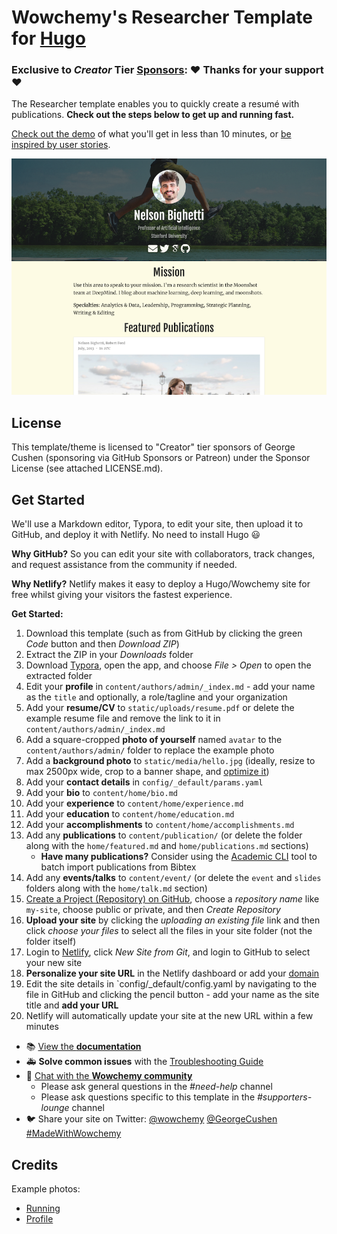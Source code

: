 # Wowchemy's Researcher Template for [Hugo](https://github.com/gohugoio/hugo)

### Exclusive to *Creator* Tier [Sponsors](https://wowchemy.com/sponsors/): ❤️ Thanks for your support ❤️

The Researcher template enables you to quickly create a resumé with publications. **Check out the steps below to get up and running fast.**

[Check out the demo](https://hugo-researcher.netlify.app/) of what you'll get in less than 10 minutes, or [be inspired by user stories](https://wowchemy.com/user-stories/).

[![Screenshot](./preview.png)](https://wowchemy.com/templates/)

## License 

This template/theme is licensed to "Creator" tier sponsors of George Cushen (sponsoring via GitHub Sponsors or Patreon) under the Sponsor License (see attached LICENSE.md).

## Get Started

We'll use a Markdown editor, Typora, to edit your site, then upload it to GitHub, and deploy it with Netlify. No need to install Hugo 😃

**Why GitHub?** So you can edit your site with collaborators, track changes, and request assistance from the community if needed.

**Why Netlify?** Netlify makes it easy to deploy a Hugo/Wowchemy site for free whilst giving your visitors the fastest experience.

**Get Started:**

1. Download this template (such as from GitHub by clicking the green _Code_ button and then _Download ZIP_)
1. Extract the ZIP in your _Downloads_ folder
1. Download [Typora](https://typora.io/), open the app, and choose _File > Open_ to open the extracted folder
1. Edit your **profile** in `content/authors/admin/_index.md` - add your name as the `title` and optionally, a role/tagline and your organization
1. Add your **resume/CV** to `static/uploads/resume.pdf` or delete the example resume file and remove the link to it in `content/authors/admin/_index.md`
1. Add a square-cropped **photo of yourself** named `avatar` to the `content/authors/admin/` folder to replace the example photo
1. Add a **background photo** to `static/media/hello.jpg` (ideally, resize to max 2500px wide, crop to a banner shape, and [optimize it](https://tinypng.com/))
1. Add your **contact details** in `config/_default/params.yaml`
1. Add your **bio** to `content/home/bio.md`
1. Add your **experience** to `content/home/experience.md`
1. Add your **education** to `content/home/education.md`
1. Add your **accomplishments** to `content/home/accomplishments.md`
1. Add any **publications** to `content/publication/` (or delete the folder along with the `home/featured.md` and `home/publications.md` sections)
   - **Have many publications?** Consider using the [Academic CLI](https://github.com/wowchemy/hugo-academic-cli) tool to batch import publications from Bibtex
1. Add any **events/talks** to `content/event/` (or delete the `event` and `slides` folders along with the `home/talk.md` section)
1. [Create a Project (Repository) on GitHub](https://github.com/new), choose a _repository name_ like `my-site`, choose public or private, and then _Create Repository_
1. **Upload your site** by clicking the _uploading an existing file_ link and then click _choose your files_ to select all the files in your site folder (not the folder itself)
1. Login to [Netlify](https://app.netlify.com/), click _New Site from Git_, and login to GitHub to select your new site
1. **Personalize your site URL** in the Netlify dashboard or add your [domain](https://wowchemy.com/docs/guide/domain/)
1. Edit the site details in `config/_default/config.yaml by navigating to the file in GitHub and clicking the pencil button - add your name as the site title and **add your URL**
1. Netlify will automatically update your site at the new URL within a few minutes


- 📚 [View the **documentation**](https://wowchemy.com/docs/)
- 🚑 **Solve common issues** with the [Troubleshooting Guide](https://wowchemy.com/docs/guide/troubleshooting/)
- 💬 [Chat with the **Wowchemy community**](https://discord.gg/z8wNYzb)
  - Please ask general questions in the _#need-help_ channel
  - Please ask questions specific to this template in the _#supporters-lounge_ channel
- 🐦 Share your site on Twitter: [@wowchemy](https://twitter.com/wowchemy) [@GeorgeCushen](https://twitter.com/GeorgeCushen) [#MadeWithWowchemy](https://twitter.com/search?q=(%23MadeWithWowchemy%20OR%20%23MadeWithAcademic)&src=typed_query)

## Credits

Example photos:

- [Running](https://unsplash.com/photos/ybLtRkjHprE)
- [Profile](https://unsplash.com/photos/KzRz25tmjWc)
